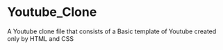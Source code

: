 # Youtube_Clone
A Youtube clone file that consists of a Basic template of Youtube created only by HTML and CSS
